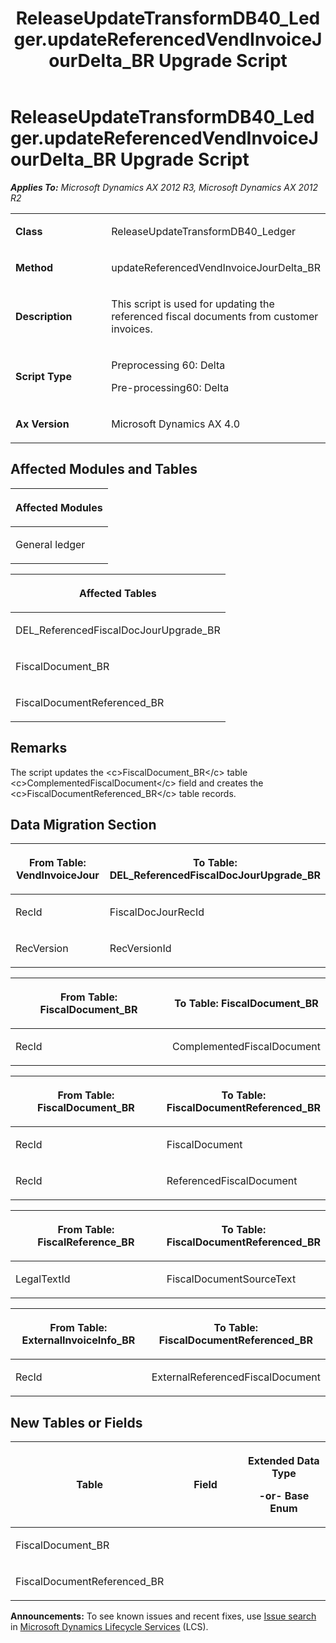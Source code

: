 ﻿---
title: ReleaseUpdateTransformDB40_Ledger.updateReferencedVendInvoiceJourDelta_BR Upgrade Script
TOCTitle: ReleaseUpdateTransformDB40_Ledger.updateReferencedVendInvoiceJourDelta_BR Upgrade Script
ms:assetid: 47bf2da2-3beb-1515-cae7-b1ff5734f482
ms:mtpsurl: https://msdn.microsoft.com/en-us/library/JJ718987(v=AX.60)
ms:contentKeyID: 49708048
ms.date: 05/18/2015
mtps_version: v=AX.60
---

# ReleaseUpdateTransformDB40\_Ledger.updateReferencedVendInvoiceJourDelta\_BR Upgrade Script 


_**Applies To:** Microsoft Dynamics AX 2012 R3, Microsoft Dynamics AX 2012 R2_

<table>
<colgroup>
<col style="width: 50%" />
<col style="width: 50%" />
</colgroup>
<tbody>
<tr class="odd">
<td><p><strong>Class</strong></p></td>
<td><p>ReleaseUpdateTransformDB40_Ledger</p></td>
</tr>
<tr class="even">
<td><p><strong>Method</strong></p></td>
<td><p>updateReferencedVendInvoiceJourDelta_BR</p></td>
</tr>
<tr class="odd">
<td><p><strong>Description</strong></p></td>
<td><p>This script is used for updating the referenced fiscal documents from customer invoices.</p></td>
</tr>
<tr class="even">
<td><p><strong>Script Type</strong></p></td>
<td><p>Preprocessing 60: Delta</p>
<p>Pre-processing60: Delta</p></td>
</tr>
<tr class="odd">
<td><p><strong>Ax Version</strong></p></td>
<td><p>Microsoft Dynamics AX 4.0</p></td>
</tr>
</tbody>
</table>


## Affected Modules and Tables

<table>
<colgroup>
<col style="width: 100%" />
</colgroup>
<thead>
<tr class="header">
<th><p>Affected Modules</p></th>
</tr>
</thead>
<tbody>
<tr class="odd">
<td><p>General ledger</p></td>
</tr>
</tbody>
</table>


<table>
<colgroup>
<col style="width: 100%" />
</colgroup>
<thead>
<tr class="header">
<th><p>Affected Tables</p></th>
</tr>
</thead>
<tbody>
<tr class="odd">
<td><p>DEL_ReferencedFiscalDocJourUpgrade_BR</p></td>
</tr>
<tr class="even">
<td><p>FiscalDocument_BR</p></td>
</tr>
<tr class="odd">
<td><p>FiscalDocumentReferenced_BR</p></td>
</tr>
</tbody>
</table>


## Remarks

The script updates the \<c\>FiscalDocument\_BR\</c\> table \<c\>ComplementedFiscalDocument\</c\> field and creates the \<c\>FiscalDocumentReferenced\_BR\</c\> table records.

## Data Migration Section

<table>
<colgroup>
<col style="width: 50%" />
<col style="width: 50%" />
</colgroup>
<thead>
<tr class="header">
<th><p>From Table: VendInvoiceJour</p></th>
<th><p>To Table: DEL_ReferencedFiscalDocJourUpgrade_BR</p></th>
</tr>
</thead>
<tbody>
<tr class="odd">
<td><p>RecId</p></td>
<td><p>FiscalDocJourRecId</p></td>
</tr>
<tr class="even">
<td><p>RecVersion</p></td>
<td><p>RecVersionId</p></td>
</tr>
</tbody>
</table>


<table>
<colgroup>
<col style="width: 50%" />
<col style="width: 50%" />
</colgroup>
<thead>
<tr class="header">
<th><p>From Table: FiscalDocument_BR</p></th>
<th><p>To Table: FiscalDocument_BR</p></th>
</tr>
</thead>
<tbody>
<tr class="odd">
<td><p>RecId</p></td>
<td><p>ComplementedFiscalDocument</p></td>
</tr>
</tbody>
</table>


<table>
<colgroup>
<col style="width: 50%" />
<col style="width: 50%" />
</colgroup>
<thead>
<tr class="header">
<th><p>From Table: FiscalDocument_BR</p></th>
<th><p>To Table: FiscalDocumentReferenced_BR</p></th>
</tr>
</thead>
<tbody>
<tr class="odd">
<td><p>RecId</p></td>
<td><p>FiscalDocument</p></td>
</tr>
<tr class="even">
<td><p>RecId</p></td>
<td><p>ReferencedFiscalDocument</p></td>
</tr>
</tbody>
</table>


<table>
<colgroup>
<col style="width: 50%" />
<col style="width: 50%" />
</colgroup>
<thead>
<tr class="header">
<th><p>From Table: FiscalReference_BR</p></th>
<th><p>To Table: FiscalDocumentReferenced_BR</p></th>
</tr>
</thead>
<tbody>
<tr class="odd">
<td><p>LegalTextId</p></td>
<td><p>FiscalDocumentSourceText</p></td>
</tr>
</tbody>
</table>


<table>
<colgroup>
<col style="width: 50%" />
<col style="width: 50%" />
</colgroup>
<thead>
<tr class="header">
<th><p>From Table: ExternalInvoiceInfo_BR</p></th>
<th><p>To Table: FiscalDocumentReferenced_BR</p></th>
</tr>
</thead>
<tbody>
<tr class="odd">
<td><p>RecId</p></td>
<td><p>ExternalReferencedFiscalDocument</p></td>
</tr>
</tbody>
</table>


## New Tables or Fields

<table>
<colgroup>
<col style="width: 33%" />
<col style="width: 33%" />
<col style="width: 33%" />
</colgroup>
<thead>
<tr class="header">
<th><p>Table</p></th>
<th><p>Field</p></th>
<th><p>Extended Data Type</p>
<p>-or- Base Enum</p></th>
</tr>
</thead>
<tbody>
<tr class="odd">
<td><p>FiscalDocument_BR</p></td>
<td><p></p></td>
<td><p></p></td>
</tr>
<tr class="even">
<td><p>FiscalDocumentReferenced_BR</p></td>
<td><p></p></td>
<td><p></p></td>
</tr>
</tbody>
</table>

  
**Announcements:** To see known issues and recent fixes, use [Issue search](http://go.microsoft.com/fwlink/?linkid=389258) in [Microsoft Dynamics Lifecycle Services](http://go.microsoft.com/fwlink/?linkid=306505) (LCS).

